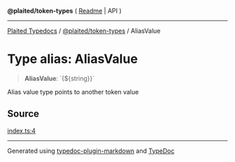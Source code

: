 **@plaited/token-types** ( [Readme](../README.md) \| API )

***

[Plaited Typedocs](../../../modules.md) / [@plaited/token-types](../modules.md) / AliasValue

# Type alias: AliasValue

> **AliasValue**: \`{${string}}\`

Alias value type points to another token value

## Source

[index.ts:4](https://github.com/plaited/plaited/blob/0d4801d/libs/token-types/src/index.ts#L4)

***

Generated using [typedoc-plugin-markdown](https://www.npmjs.com/package/typedoc-plugin-markdown) and [TypeDoc](https://typedoc.org/)
